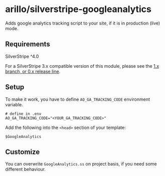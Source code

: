 # arillo/silverstripe-googleanalytics

Adds google analytics tracking script to your site, if it is in production (live) mode.

## Requirements

SilverStripe ^4.0

For a SilverStripe 3.x compatible version of this module, please see the [1.x branch, or 0.x release line](https://github.com/arillo/silverstripe-googleanalytics/tree/1.x).

## Setup

To make it work, you have to define `AO_GA_TRACKING_CODE` environment variable.

```
# define in .env
AO_GA_TRACKING_CODE="<YOUR_GA_TRACKING_CODE>"
```

Add the following into the `<head>` section of your template:

```
$GoogleAnalytics
```

## Customize

You can overwrite `GoogleAnalytics.ss` on project basis, if you need some different behaviour.
